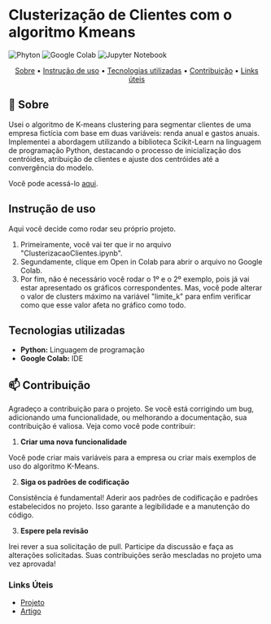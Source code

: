 <h1>Clusterização de Clientes com o algoritmo Kmeans</h1>

[PYTHON]: https://img.shields.io/badge/Python-FFD43B?style=for-the-badge&logo=python&logoColor=blue
[COLAB]: https://img.shields.io/badge/Colab-F9AB00?style=for-the-badge&logo=googlecolab&color=525252
[JUPYTER]: https://img.shields.io/badge/Jupyter-F37626.svg?&style=for-the-badge&logo=Jupyter&logoColor=white

![Phyton][PYTHON]
![Google Colab][COLAB]
![Jupyter Notebook][JUPYTER]

<p align="center">
 <a href="#about">Sobre</a> • 
 <a href="#started">Instrução de uso</a> •
 <a href="#technologies">Tecnologias utilizadas</a> •
 <a href="#contribute">Contribuição</a> •
 <a href="#links">Links úteis</a> 
</p>

<h2 id="about">📌 Sobre</h2>

Usei o algoritmo de K-means clustering para segmentar clientes de uma empresa fictícia com base em duas variáveis: renda anual e gastos anuais. Implementei a abordagem utilizando a biblioteca Scikit-Learn na linguagem de programação Python, destacando o processo de inicialização dos centróides, atribuição de clientes e ajuste dos centróides até a convergência do modelo.

Você pode acessá-lo [aqui](https://colab.research.google.com/gist/EricHidekiMiyahara/83af4e3f8340490643e418f22ff55169/clusterizacaoclientes.ipynb).

<h2 id="started">Instrução de uso</h2>

Aqui você decide como rodar seu próprio projeto.

1. Primeiramente, você vai ter que ir no arquivo "ClusterizacaoClientes.ipynb".
2. Segundamente, clique em Open in Colab para abrir o arquivo no Google Colab.
3. Por fim, não é necessário você rodar o 1º e o 2º exemplo, pois já vai estar apresentado os gráficos correspondentes. Mas, você pode alterar o valor de clusters máximo na variável "limite_k" para enfim verificar como que esse valor afeta no gráfico como todo.

<h2 id="technologies">Tecnologias utilizadas</h2>

- **Python:** Linguagem de programação
- **Google Colab:** IDE

<h2 id="contribute">📫 Contribuição</h2>

Agradeço a contribuição para o projeto. Se você está corrigindo um bug, adicionando uma funcionalidade, ou melhorando a documentação, sua contribuição é valiosa. Veja como você pode contribuir:

1. **Criar uma nova funcionalidade**

Você pode criar mais variáveis para a empresa ou criar mais exemplos de uso do algoritmo K-Means.

2. **Siga os padrões de codificação**

Consistência é fundamental! Aderir aos padrões de codificação e padrões estabelecidos no projeto. Isso garante a legibilidade e a manutenção do código.

3. **Espere pela revisão**

Irei rever a sua solicitação de pull. Participe da discussão e faça as alterações solicitadas. Suas contribuições serão mescladas no projeto uma vez aprovada!

<h3 id="links">Links Úteis</h3>

- [Projeto](https://colab.research.google.com/gist/EricHidekiMiyahara/83af4e3f8340490643e418f22ff55169/clusterizacaoclientes.ipynb)
- [Artigo](https://www.linkedin.com/feed/update/urn:li:activity:7251697145542549504/)
